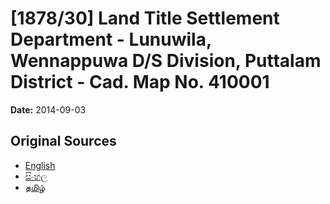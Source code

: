 # [1878/30] Land Title Settlement Department - Lunuwila, Wennappuwa D/S Division, Puttalam District - Cad. Map No. 410001

**Date:** 2014-09-03

## Original Sources

- [English](https://documents.gov.lk/view/extra-gazettes/2014/9/1878-30_E.pdf)
- [සිංහල](https://documents.gov.lk/view/extra-gazettes/2014/9/1878-30_S.pdf)
- [தமிழ்](https://documents.gov.lk/view/extra-gazettes/2014/9/1878-30_T.pdf)
